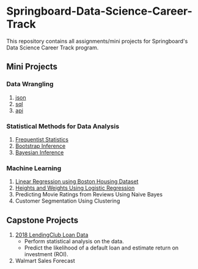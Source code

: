# Springboard-Data-Science-Career-Track
This repository contains all assignments/mini projects for Springboard's Data Science Career Track program.
## Mini Projects
### Data Wrangling
1. [json](https://github.com/nphan20181/Springboard-Data-Science-Career-Track/blob/master/data_wrangling_json/json_exercise.ipynb)
2. [sql](https://github.com/nphan20181/Springboard-Data-Science-Career-Track/blob/master/sql_project.sql)
3. [api](https://github.com/nphan20181/Springboard-Data-Science-Career-Track/blob/master/api_data_wrangling_mini_project.ipynb)

### Statistical Methods for Data Analysis
1. [Frequentist Statistics](https://github.com/nphan20181/Springboard-Data-Science-Career-Track/tree/master/frequentist_statistics)
2. [Bootstrap Inference](https://github.com/nphan20181/Springboard-Data-Science-Career-Track/blob/master/inferential_statistics_2-Q.ipynb)
3. [Bayesian Inference](https://github.com/nphan20181/Springboard-Data-Science-Career-Track/blob/master/inferential_statistics_3-Q.ipynb)

### Machine Learning
1. [Linear Regression using Boston Housing Dataset](https://github.com/nphan20181/Springboard-Data-Science-Career-Track/blob/master/Mini_Project_Linear_Regression.ipynb)
2. [Heights and Weights Using Logistic Regression](https://github.com/nphan20181/Springboard-Data-Science-Career-Track/blob/master/logistic_regression/Mini_Project_Logistic_Regression.ipynb)
3. Predicting Movie Ratings from Reviews Using Naive Bayes
4. Customer Segmentation Using Clustering

## Capstone Projects
1. [2018 LendingClub Loan Data](https://github.com/nphan20181/Loan-Default-Prediction)
   - Perform statistical analysis on the data.
   - Predict the likelihood of a default loan and estimate return on investment (ROI).
2. Walmart Sales Forecast

